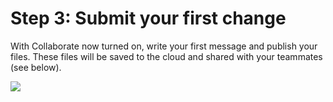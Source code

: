 Step 3: Submit your first change
================================

With Collaborate now turned on, write your first message and publish your files. 
These files will be saved to the cloud and shared with your teammates (see below). 

![](../uploads/Main/UnityCollaborate07.png)



